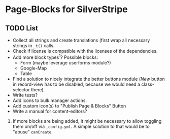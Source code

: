 # Page-Blocks for SilverStripe

## TODO List

 - Collect all strings and create translations (first wrap all necessary strings in `_t()` calls.
 - Check if license is compatible with the licenses of the dependencies.
 - Add more block types<sup>1</sup>? Possible blocks:
   -  Form (maybe leverage userforms module?)
   -  Google-Map
   -  Table
 - Find a solution to nicely integrate the better buttons module (*New* button in record-view has to be disabled, because we would need a class-selector there).
 - Write tests?
 - Add icons to bulk manager actions.
 - Add custom icon(s) to "Publish Page & Blocks" Button
 - Write a manual for content-editors?

 
1) If more blocks are being added, it might be necessary to allow toggling them on/off via `_config.yml`. A simple solution to that would be to "abuse" `canCreate`. 
